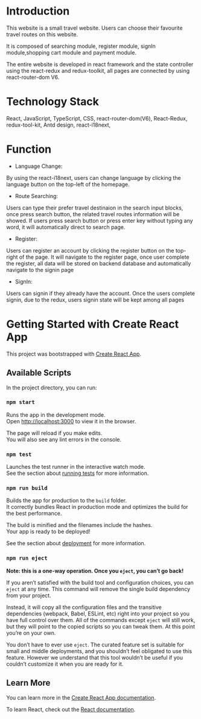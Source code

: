 # Introduction
<p>This website is a small travel website. Users can choose their favourite travel routes on this website.</p>

It is composed of searching module, register module, signIn module,shopping cart module and payment module. 

The entire website is developed in react framework and the state controller using the react-redux and redux-toolkit, all pages are connected by using react-router-dom V6.

# Technology Stack

React, JavaScript, TypeScript, CSS, react-router-dom(V6), React-Redux, redux-tool-kit, Antd design, react-i18next, 

# Function
 - Language Change:
 <p>By using the react-i18next, users can change language by clicking the language button on the top-left of the homepage.</p>
 
 - Route Searching:
 <p>Users can type their prefer travel destinaion in the search input blocks, once press search button, the related travel routes information will be showed.
 If users press search button or press enter key without typing any word, it will automatically direct to search page.</p>
 
 - Register:
 <p>Users can register an account by clicking the register button on the top-right of the page. It will navigate to the register page, once user complete the register, all data will be stored on backend database and automatically navigate to the signin page</p>

- SignIn:
<p>Users can signin if they already have the account. Once the users complete signin, due to the redux, users signin state will be kept among all pages</p>


# Getting Started with Create React App

This project was bootstrapped with [Create React App](https://github.com/facebook/create-react-app).

## Available Scripts

In the project directory, you can run:

### `npm start`

Runs the app in the development mode.\
Open [http://localhost:3000](http://localhost:3000) to view it in the browser.

The page will reload if you make edits.\
You will also see any lint errors in the console.

### `npm test`

Launches the test runner in the interactive watch mode.\
See the section about [running tests](https://facebook.github.io/create-react-app/docs/running-tests) for more information.

### `npm run build`

Builds the app for production to the `build` folder.\
It correctly bundles React in production mode and optimizes the build for the best performance.

The build is minified and the filenames include the hashes.\
Your app is ready to be deployed!

See the section about [deployment](https://facebook.github.io/create-react-app/docs/deployment) for more information.

### `npm run eject`

**Note: this is a one-way operation. Once you `eject`, you can’t go back!**

If you aren’t satisfied with the build tool and configuration choices, you can `eject` at any time. This command will remove the single build dependency from your project.

Instead, it will copy all the configuration files and the transitive dependencies (webpack, Babel, ESLint, etc) right into your project so you have full control over them. All of the commands except `eject` will still work, but they will point to the copied scripts so you can tweak them. At this point you’re on your own.

You don’t have to ever use `eject`. The curated feature set is suitable for small and middle deployments, and you shouldn’t feel obligated to use this feature. However we understand that this tool wouldn’t be useful if you couldn’t customize it when you are ready for it.

## Learn More

You can learn more in the [Create React App documentation](https://facebook.github.io/create-react-app/docs/getting-started).

To learn React, check out the [React documentation](https://reactjs.org/).
